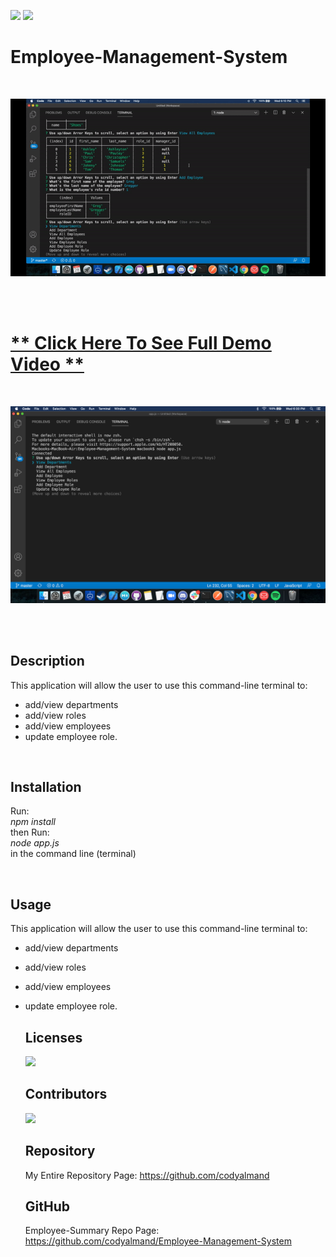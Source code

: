 ![](https://img.shields.io/badge/License-MIT-brightgreen)
![](https://img.shields.io/badge/created%20by-codyalmand-red)

# Employee-Management-System

<br>

![](https://github.com/codyalmand/Employee-Management-System/blob/master/images/gif.gif)

<br>

<br>

# [** Click Here To See Full Demo Video **](https://drive.google.com/file/d/1onBZQ8DuNtaz4-zqV1B_fcKUoYnWnbKR/view)

<br>

![](https://github.com/codyalmand/Employee-Management-System/blob/master/images/screenshot.png)

<br>

<br>

## Description

This application will allow the user to use this command-line terminal to:
* add/view departments 
* add/view roles 
* add/view employees
* update employee role.

<br>

  ## Installation

  Run:
  <br>
  _npm install_
  <br>
  then Run:
  <br>
  _node app.js_
  <br>
  in the command line (terminal)

  <br>

  ## Usage

  This application will allow the user to use this command-line terminal to:
* add/view departments 
* add/view roles 
* add/view employees
* update employee role.

  ## Licenses

  ![](https://img.shields.io/badge/License-MIT-brightgreen)

  ## Contributors

  ![](https://img.shields.io/badge/created%20by-codyalmand-red)

  ## Repository

  My Entire Repository Page: https://github.com/codyalmand

  ## GitHub

  Employee-Summary Repo Page: https://github.com/codyalmand/Employee-Management-System

  <br>


